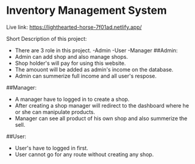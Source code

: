 # Inventory Management System

Live link: https://lighthearted-horse-7f01ad.netlify.app/

Short Description of this project:

- There are 3 role in this project.
  -Admin
  -User
  -Manager
 ##Admin:
- Admin can add shop and also manage shops.
- Shop holder's will pay for using this website.
- The amouont will be added as admin's income on the database.
- Admin can summerize full income and all user's respose.

 ##Manager:
- A manager have to logged in to create a shop.
- After creating a shop manager will redirect to the dashboard where he or she can manipulate products.
- Manager can see all product of his own shop and also summerize the sell.

 ##User:

- User's have to logged in first.
- User cannot go for any route without creating any shop.

  
  
